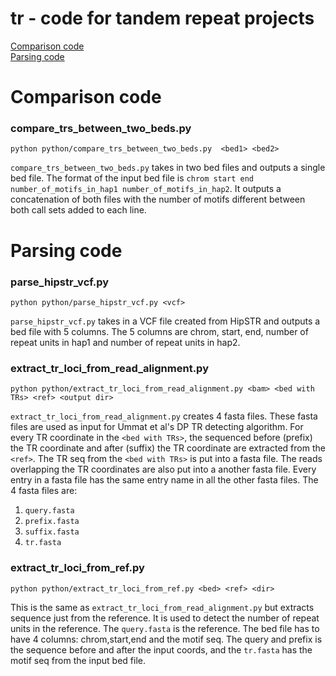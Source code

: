 # tr - code for tandem repeat projects

[Comparison code](#comparison-code)  
[Parsing code](#parsing-code)  

# Comparison code
### compare_trs_between_two_beds.py  
```
python python/compare_trs_between_two_beds.py  <bed1> <bed2>
```
`compare_trs_between_two_beds.py` takes in two bed files and outputs a single bed file. The format of the input bed file is `chrom start end number_of_motifs_in_hap1 number_of_motifs_in_hap2`. It outputs a concatenation of both files with the number of motifs different between both call sets added to each line.

# Parsing code
### parse_hipstr_vcf.py
```
python python/parse_hipstr_vcf.py <vcf>
```
`parse_hipstr_vcf.py` takes in a VCF file created from HipSTR and outputs a bed file with 5 columns. The 5 columns are chrom, start, end, number of repeat units in hap1 and number of repeat units in hap2.

### extract_tr_loci_from_read_alignment.py
```
python python/extract_tr_loci_from_read_alignment.py <bam> <bed with TRs> <ref> <output dir>
```
`extract_tr_loci_from_read_alignment.py` creates 4 fasta files. These fasta files are used as input for Ummat et al's DP TR detecting algorithm. For every TR coordinate in the `<bed with TRs>`, the sequenced before (prefix) the TR coordinate and after (suffix) the TR coordinate are extracted from the `<ref>`. The TR seq from the `<bed with TRs>` is put into a fasta file. The reads overlapping the TR coordinates are also put into a another fasta file. Every entry in a fasta file has the same entry name in all the other fasta files. The 4 fasta files are:
1. `query.fasta`
2. `prefix.fasta`
3. `suffix.fasta`
4. `tr.fasta`

### extract_tr_loci_from_ref.py
```
python python/extract_tr_loci_from_ref.py <bed> <ref> <dir>
```
This is the same as `extract_tr_loci_from_read_alignment.py` but extracts sequence just from the reference. It is used to detect the number of repeat units in the reference. The `query.fasta` is the reference. The bed file has to have 4 columns: chrom,start,end and the motif seq. The query and prefix is the sequence before and after the input coords, and the `tr.fasta` has the motif seq from the input bed file.
